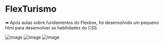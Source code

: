 # FlexTurismo 

➡ Após aulas sobre fundamentos do Flexbox, foi desenvolvido um pequeno html para desenvolver as habilidades do CSS.


 ![image](https://user-images.githubusercontent.com/89320151/167706038-41a61c81-2d7d-405f-9750-0b40d5e433d2.png)
![image](https://user-images.githubusercontent.com/89320151/167706074-c70f9d3e-4011-4414-966b-7683d96e51bf.png)
![image](https://user-images.githubusercontent.com/89320151/167706114-4e2ea4c2-6ecf-4fa4-aa31-f0009b7d2b48.png)
